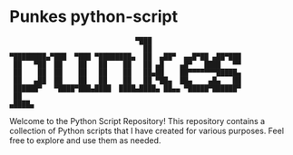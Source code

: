 # Punkes python-script

   ```
                                  ▀███
                                    ██                      
  ▀████████▄▀███  ▀███ ▀████████▄  ██  ▄██▀  ▄▄█▀██ ▄██▀███
    ██   ▀██  ██    ██   ██    ██   ██ ▄█    ▄█▀   ████   ▀▀
    ██    ██  ██    ██   ██    ██   ██▄██    ██▀▀▀▀▀▀▀█████▄
    ██   ▄██  ██    ██   ██    ██   ██ ▀██▄  ██▄    ▄█▄   ██
    ██████▀   ▀████▀███▄████  ████▄████▄ ██▄▄ ▀█████▀██████▀
    ██                                                      
  ▄████▄
   ```

Welcome to the Python Script Repository! This repository contains a collection of Python scripts that I have created for various purposes. Feel free to explore and use them as needed.
